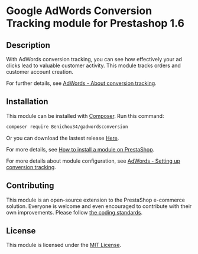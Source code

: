 # Google AdWords Conversion Tracking module for Prestashop 1.6

## Description

With AdWords conversion tracking, you can see how effectively your ad clicks lead to valuable customer activity.
This module tracks orders and customer account creation.

For further details, see [AdWords - About conversion tracking](https://support.google.com/adwords/answer/1722022).

## Installation

This module can be installed with [Composer](https://getcomposer.org/). Run this command:

```sh
composer require Benichou34/gadwordsconversion
```

Or you can download the lastest release [Here](https://github.com/Benichou34/gadwordsconversion/releases/latest).

For more details, see [How to install a module on PrestaShop](http://addons.prestashop.com/en/content/21-how-to).

For more details about module configuration, see [AdWords - Setting up conversion tracking](https://support.google.com/adwords/answer/1722054).

## Contributing

This module is an open-source extension to the PrestaShop e-commerce solution. Everyone is welcome and even encouraged to contribute with their own improvements.
Please follow [the coding standards](http://doc.prestashop.com/display/PS16/Coding+Standards).

## License

This module is licensed under the [MIT License](http://opensource.org/licenses/MIT).